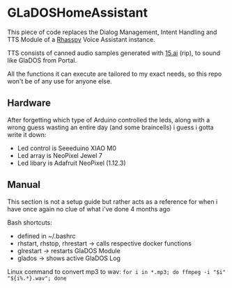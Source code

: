 # GLaDOSHomeAssistant

This piece of code replaces the Dialog Management, Intent Handling and TTS Module of a [Rhasspy](https://rhasspy.readthedocs.io/en/latest/) Voice Assistant instance.

TTS consists of canned audio samples generated with [15.ai](https://15.ai) (rip), to sound like GlaDOS from Portal.

All the functions it can execute are tailored to my exact needs, so this repo won't be of any use for anyone else.

## Hardware

After forgetting which type of Arduino controlled the leds, along with a wrong guess wasting an entire day (and some braincells) i guess i gotta write it down:

- Led control is Seeeduino XIAO M0
- Led array is NeoPixel Jewel 7
- Led libary is Adafruit NeoPixel (1.12.3)

## Manual

This section is not a setup guide but rather acts as a reference for when i have once again no clue of what i've done 4 months ago

Bash shortcuts:
- defined in ~/.bashrc
- rhstart, rhstop, rhrestart -> calls respective docker functions
- glrestart -> restarts GlaDOS Module
- glados -> shows active GlaDOS Log

Linux command to convert mp3 to wav:
```for i in *.mp3; do ffmpeg -i "$i" "${i%.*}.wav"; done ```